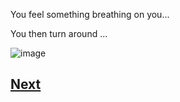 You feel something breathing on you...

You then turn around ...

![image](https://user-images.githubusercontent.com/32097866/48243782-c282bb00-e3ea-11e8-923a-3fba95c63ab6.png)

## [Next](story1.9.md)